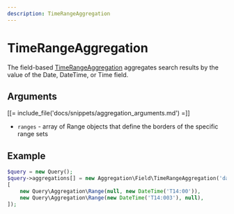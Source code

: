 ```yaml
---
description: TimeRangeAggregation
---
```


# TimeRangeAggregation

The field-based [TimeRangeAggregation](../../api/php_api/php_api_reference/classes/Ibexa-Contracts-Core-Repository-Values-Content-Query-Aggregation-Field-TimeRangeAggregation.html) aggregates search results by the value of the Date, DateTime, or Time field.

## Arguments

[[= include_file('docs/snippets/aggregation_arguments.md') =]]
- `ranges` - array of Range objects that define the borders of the specific range sets

## Example

``` php
$query = new Query();
$query->aggregations[] = new Aggregation\Field\TimeRangeAggregation('date', 'event', 'event_time',
[
    new Query\Aggregation\Range(null, new DateTime('T14:00')),
    new Query\Aggregation\Range(new DateTime('T14:003'), null),
]);
```
